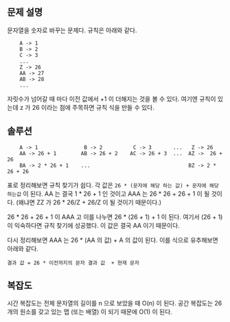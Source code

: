 ## 문제 설명
문자열을 숫자로 바꾸는 문제다. 규칙은 아래와 같다.

```   
    A -> 1
    B -> 2
    C -> 3
    ...
    Z -> 26
    AA -> 27
    AB -> 28 
    ...
```

자릿수가 넘어갈 때 마다 이전 값에서 +1 이 더해지는 것을 볼 수 있다. 여기엔 규칙이 있는데 z 가 26 이라는 점에 주목하면 규칙 식을 만들 수 있다.

## 솔루션

```   
    A -> 1               B -> 2          C -> 3       ...   Z -> 26
    AA -> 26 + 1        AB -> 26 + 2    AC -> 26 + 3  ...  AZ ->  26 + 26 
    BA -> 2 * 26 + 1    ...                                BZ -> 2 * 26 + 26
```

표로 정리해보면 규칙 찾기가 쉽다. 각 값은 `26 * (문자에 해당 하는 값) + 문자에 해당 하는값` 이 된다.
AA 는 결국 1 * 26 + 1 인 것이고 AAA 는 26 * 26 + 26 + 1 이 될 것이다. (왜냐면 ZZ 가 26 * 26/Z + 26/Z 이 될 것이기 때문이다.)

26 * 26 + 26 + 1 이 AAA 고 이를 나누면 26 * (26 + 1) + 1 이 된다. 여기서 (26 + 1) 이 익숙하다면 규칙 찾기에 성공했다. 
이 값은 결국 AA 이기 때문이다.

다시 정리해보면 AAA 는 26 * (AA 의 값) + A 의 값이 된다. 이를 식으로 유추해보면 아래와 같다.

```
결과 값 = 26 * 이전까지의 문자 결과 값  + 현재 문자
```

## 복잡도
시간 복잡도는 전체 문자열의 길이를 n 으로 보았을 때 O(n) 이 된다.
공간 복잡도는 26개의 원소를 갖고 있는 맵 (또는 배열) 이 되기 때문에 O(1) 이 된다.